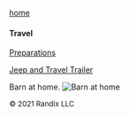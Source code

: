 [home](https://randix.github.io)

#### Travel

[Preparations](https://randix.github.io/travel/preparations)

[Jeep and Travel Trailer](https://randix.github.io/travel/trailer)

Barn at home.
![Barn at home](https://randix.github.io/pics/barn.jpeg)

<font size=2>© 2021 Randix LLC</font>
